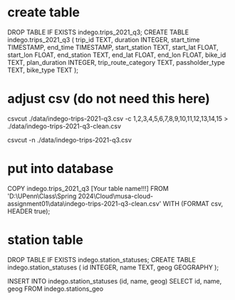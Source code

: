# create table
DROP TABLE IF EXISTS indego.trips_2021_q3;
CREATE TABLE indego.trips_2021_q3
(
  trip_id TEXT,
  duration INTEGER,
  start_time TIMESTAMP,
  end_time TIMESTAMP,
  start_station TEXT,
  start_lat FLOAT,
  start_lon FLOAT,
  end_station TEXT,
  end_lat FLOAT,
  end_lon FLOAT,
  bike_id TEXT,
  plan_duration INTEGER,
  trip_route_category TEXT,
  passholder_type TEXT,
  bike_type TEXT
);

# adjust csv (do not need this here)
csvcut ./data/indego-trips-2021-q3.csv -c 1,2,3,4,5,6,7,8,9,10,11,12,13,14,15 > ./data/indego-trips-2021-q3-clean.csv

csvcut -n ./data/indego-trips-2021-q3.csv

# put into database
COPY indego.trips_2021_q3    [Your table name!!!]
FROM 'D:\UPenn\Class\Spring 2024\Cloud\musa-cloud-assignment01\data\indego-trips-2021-q3-clean.csv'
WITH (FORMAT csv, HEADER true);

# station table
DROP TABLE IF EXISTS indego.station_statuses;
CREATE TABLE indego.station_statuses
(
  id INTEGER,
  name TEXT,
  geog GEOGRAPHY
);

INSERT INTO indego.station_statuses (id, name, geog)
SELECT id, name, geog
FROM indego.stations_geo